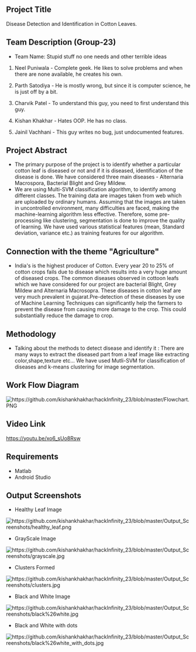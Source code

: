 
## Project Title
Disease Detection and Identification in Cotton Leaves.

## Team Description (Group-23)
- Team Name: Stupid stuff no one needs and other terrible ideas

1) Neel Puniwala - Complete geek. He likes to solve problems and when there are none available, he creates his own.

2) Parth Satodiya - He is mostly wrong, but since it is computer science, he is just off by a bit.

3) Charvik Patel - To understand this guy, you need to first understand this guy.

4) Kishan Khakhar - Hates OOP. He has no class.

5) Jainil Vachhani - This guy writes no bug, just undocumented features.


## Project Abstract
- The primary purpose of the project is to identify whether a particular cotton leaf is diseased or not and if it is
diseased, identification of the disease is done. We have considered three main diseases - Alternaria Macrospora, Bacterial Blight and Grey Mildew. 
- We are using Multi-SVM classification algorithm, to identify among different classes. 
The training data are images taken from web which are uploaded by ordinary humans. Assuming that the images are taken in uncontrolled environment, many difficulties are faced, making the machine-learning algorithm less effective. Therefore, some pre-processing like clustering, segmentation is done to improve the quality of learning. We have used various statistical features (mean, Standard deviation, variance etc.) as training features for our algorithm.

## Connection with the theme "Agriculture"
- India's is the highest producer of Cotton. Every year 20 to 25% of cotton crops fails due to disease which results into a
very huge amount of diseased crops. The common diseases observed in cottoon leafs which we have considered for our project are bacterial Blight, Grey Mildew and Alternaria Macrosopra. These diseases in cotton leaf are very much prevalent in gujarat.Pre-detection of these diseases by use of Machine Learning Techniques can significantly help the farmers to prevent the disease from causing more damage to the crop. This could substantially reduce the damage to crop.
  
## Methodology
- Talking about the methods to detect disease and identify it :
 There are many ways to extract the diseased part from a leaf image like extracting color,shape,texture etc...
 We have used Mutli-SVM for classification of diseases and k-means clustering for image segmentation.

## Work Flow Diagram
<img src="https://github.com/kishankhakhar/hackInfinity_23/blob/master/Flowchart.PNG" alt="https://github.com/kishankhakhar/hackInfinity_23/blob/master/Flowchart.PNG">

## Video Link
https://youtu.be/xo6_sUo8Rsw


## Requirements
- Matlab 
- Android Studio

## Output Screenshots
- Healthy Leaf Image
<img src="https://github.com/kishankhakhar/hackInfinity_23/blob/master/Output_Screenshots/healthy_leaf.png" alt="https://github.com/kishankhakhar/hackInfinity_23/blob/master/Output_Screenshots/healthy_leaf.png">

- GrayScale Image
<img src="https://github.com/kishankhakhar/hackInfinity_23/blob/master/Output_Screenshots/grayscale.jpg" alt="https://github.com/kishankhakhar/hackInfinity_23/blob/master/Output_Screenshots/grayscale.jpg">

- Clusters Formed
<img src="https://github.com/kishankhakhar/hackInfinity_23/blob/master/Output_Screenshots/clusters.jpg" alt="https://github.com/kishankhakhar/hackInfinity_23/blob/master/Output_Screenshots/clusters.jpg">

- Black and White Image
<img src="https://github.com/kishankhakhar/hackInfinity_23/blob/master/Output_Screenshots/black%26white.jpg" alt="https://github.com/kishankhakhar/hackInfinity_23/blob/master/Output_Screenshots/black%26white.jpg">

- Black and White with dots
<img src="https://github.com/kishankhakhar/hackInfinity_23/blob/master/Output_Screenshots/black%26white_with_dots.jpg" alt="https://github.com/kishankhakhar/hackInfinity_23/blob/master/Output_Screenshots/black%26white_with_dots.jpg">
